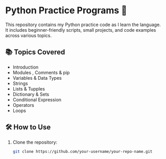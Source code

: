 # Python Practice Programs 🐍

This repository contains my Python practice code as I learn the language.  
It includes beginner-friendly scripts, small projects, and code examples across various topics.

## 📚 Topics Covered

- Introduction 
- Modules , Comments & pip 
- Variables & Data Types
- Strings
- Lists & Tupples
- Dictionary & Sets
- Conditional Expression 
- Operators
- Loops 


## 🛠️ How to Use

1. Clone the repository:
   ```bash
   git clone https://github.com/your-username/your-repo-name.git



